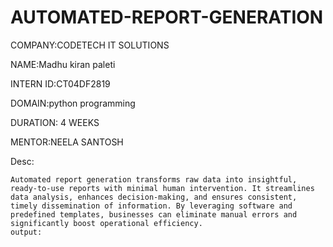 # AUTOMATED-REPORT-GENERATION

COMPANY:CODETECH IT SOLUTIONS

NAME:Madhu kiran paleti

INTERN ID:CT04DF2819

DOMAIN:python programming

DURATION: 4 WEEKS

MENTOR:NEELA SANTOSH


Desc:

    Automated report generation transforms raw data into insightful, ready-to-use reports with minimal human intervention. It streamlines data analysis, enhances decision-making, and ensures consistent, timely dissemination of information. By leveraging software and predefined templates, businesses can eliminate manual errors and significantly boost operational efficiency.
    output:
         
